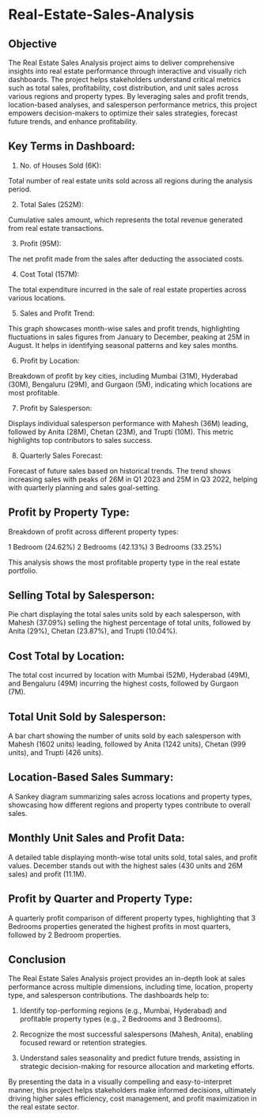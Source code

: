 # Real-Estate-Sales-Analysis

## Objective

The Real Estate Sales Analysis project aims to deliver comprehensive insights into real estate performance through interactive and visually rich dashboards. The project helps stakeholders understand critical metrics such as total sales, profitability, cost distribution, and unit sales across various regions and property types. By leveraging sales and profit trends, location-based analyses, and salesperson performance metrics, this project empowers decision-makers to optimize their sales strategies, forecast future trends, and enhance profitability.

## Key Terms in Dashboard:

1) No. of Houses Sold (6K):

Total number of real estate units sold across all regions during the analysis period.

2) Total Sales (252M):

Cumulative sales amount, which represents the total revenue generated from real estate transactions.

3) Profit (95M):

The net profit made from the sales after deducting the associated costs.

4) Cost Total (157M):

The total expenditure incurred in the sale of real estate properties across various locations.

5) Sales and Profit Trend:

This graph showcases month-wise sales and profit trends, highlighting fluctuations in sales figures from January to December, peaking at 25M in August. It helps in identifying seasonal patterns and key sales months.

6) Profit by Location:

Breakdown of profit by key cities, including Mumbai (31M), Hyderabad (30M), Bengaluru (29M), and Gurgaon (5M), indicating which locations are most profitable.

7) Profit by Salesperson:

Displays individual salesperson performance with Mahesh (36M) leading, followed by Anita (28M), Chetan (23M), and Trupti (10M). This metric highlights top contributors to sales success.

8) Quarterly Sales Forecast:

Forecast of future sales based on historical trends. The trend shows increasing sales with peaks of 26M in Q1 2023 and 25M in Q3 2022, helping with quarterly planning and sales goal-setting.

## Profit by Property Type:
Breakdown of profit across different property types:

1 Bedroom (24.62%)
2 Bedrooms (42.13%)
3 Bedrooms (33.25%)

This analysis shows the most profitable property type in the real estate portfolio.

## Selling Total by Salesperson:

Pie chart displaying the total sales units sold by each salesperson, with Mahesh (37.09%) selling the highest percentage of total units, followed by Anita (29%), Chetan (23.87%), and Trupti (10.04%).

## Cost Total by Location:

The total cost incurred by location with Mumbai (52M), Hyderabad (49M), and Bengaluru (49M) incurring the highest costs, followed by Gurgaon (7M).

## Total Unit Sold by Salesperson:

A bar chart showing the number of units sold by each salesperson with Mahesh (1602 units) leading, followed by Anita (1242 units), Chetan (999 units), and Trupti (426 units).

## Location-Based Sales Summary:

A Sankey diagram summarizing sales across locations and property types, showcasing how different regions and property types contribute to overall sales.

## Monthly Unit Sales and Profit Data:

A detailed table displaying month-wise total units sold, total sales, and profit values. December stands out with the highest sales (430 units and 26M sales) and profit (11.1M).

## Profit by Quarter and Property Type:

A quarterly profit comparison of different property types, highlighting that 3 Bedrooms properties generated the highest profits in most quarters, followed by 2 Bedroom properties.

## Conclusion

The Real Estate Sales Analysis project provides an in-depth look at sales performance across multiple dimensions, including time, location, property type, and salesperson contributions. The dashboards help to:

1) Identify top-performing regions (e.g., Mumbai, Hyderabad) and profitable property types (e.g., 2 Bedrooms and 3 Bedrooms).

2) Recognize the most successful salespersons (Mahesh, Anita), enabling focused reward or retention strategies.

3) Understand sales seasonality and predict future trends, assisting in strategic decision-making for resource allocation and marketing efforts.

By presenting the data in a visually compelling and easy-to-interpret manner, this project helps stakeholders make informed decisions, ultimately driving higher sales efficiency, cost management, and profit maximization in the real estate sector.

